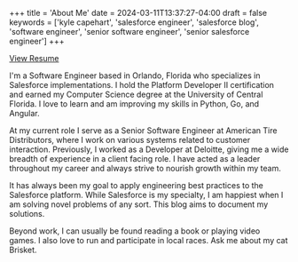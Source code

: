 +++
title = 'About Me'
date = 2024-03-11T13:37:27-04:00
draft = false
keywords = ['kyle capehart', 'salesforce engineer', 'salesforce blog', 'software engineer', 'senior software engineer', 'senior salesforce engineer']
+++

[View Resume](../Kyle_Capehart_Resume.pdf)

I'm a Software Engineer based in Orlando, Florida who specializes in Salesforce implementations. I hold the Platform Developer II certification and earned my Computer Science degree at the University of Central Florida. I love to learn and am improving my skills in Python, Go, and Angular.

At my current role I serve as a Senior Software Engineer at American Tire Distributors, where I work on various systems related to customer interaction. Previously, I worked as a Developer at Deloitte, giving me a wide breadth of experience in a client facing role. I have acted as a leader throughout my career and always strive to nourish growth within my team.

It has always been my goal to apply engineering best practices to the Salesforce platform. While Salesforce is my specialty, I am happiest when I am solving novel problems of any sort. This blog aims to document my solutions.

Beyond work, I can usually be found reading a book or playing video games. I also love to run and participate in local races. Ask me about my cat Brisket.
